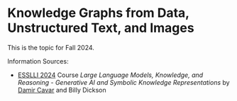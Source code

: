 # Knowledge Graphs from Data, Unstructured Text, and Images

This is the topic for Fall 2024.


Information Sources:

- [ESSLLI 2024](https://2024.esslli.eu/) Course *Large Language Models, Knowledge, and Reasoning - Generative AI and Symbolic Knowledge Representations* by [Damir Cavar] and Billy Dickson





[Damir Cavar]: http://damir.cavar.me/ "Damir Cavar"
[Dr. Damir Cavar]: https://luddy.indiana.edu/contact/profile/?Damir_Cavar "Damir Cavar"


